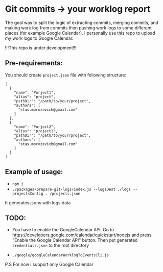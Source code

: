 # Git commits -> your worklog report

The goal was to split the logic of extracting commits, merging commits, and making work log from commits then pushing work logs to some different places (for example Google Calendar). I personally use this repo to upload my work logs to Google Calendar.

!!!This repo is under development!!!

## Pre-requirements:

You should create `project.json` file with following structure:

```
[
  {
    "name": "Porject1",
    "alias": "project",
    "pathDir": "/path/to/your/project",
    "authors": [
      "stas.morozevich@gmail.com"
    ]
  },
  {
    "name": "Porject2",
    "alias": "project1",
    "pathDir": "/path/to/your/project",
    "authors": [
      "stas.morozevich@gmail.com"
    ]
  }
]
```

## Example of usage:

- `npm i`
- `./packages/prepare-git-logs/index.js --logsDest ./logs --projectsConfig . /projects.json`

It generates jsons with logs data

## TODO:

- You have to enable the GoogleCalendar APi. Go to https://developers.google.com/calendar/quickstart/nodejs and press "Enable the Google Calendar API" button. Then put generated `credentials.json` to the root directory

- `./google/googleCalendarWorklogToEventsCli.js`

P.S For now i support only Google Calendar
